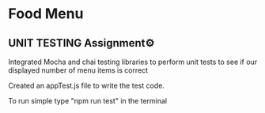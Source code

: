 # Food Menu

## UNIT TESTING Assignment⚙️

Integrated Mocha and chai testing libraries to perform unit tests to see if our displayed number of menu items is correct

Created an appTest.js file to write the test code.

To run simple type "npm run test" in the terminal
 
